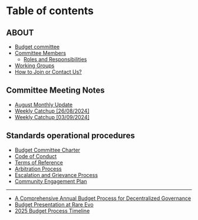 # Table of contents

## ABOUT

* [Budget committee](README.md)
* [Committee Members](about/committee-members/README.md)
  * [Roles and Responsibilities](about/committee-members/roles-and-responsibilities.md)
* [Working Groups](about/working-groups.md)
* [How to Join or Contact Us?](about/how-to-join-or-contact-us.md)

## Committee Meeting Notes

* [August Monthly Update](committee-meeting-notes/august-monthly-update.md)
* [Weekly Catchup \[26/08/2024\]](committee-meeting-notes/dd-mm-yyy.md)
* [Weekly Catchup \[03/09/2024\]](committee-meeting-notes/weekly-catchup-03-09-2024.md)

## Standards operational procedures

* [Budget Committee Charter](standards-operational-procedures/page.md)
* [Code of Conduct](standards-operational-procedures/code-of-conduct.md)
* [Terms of Reference](standards-operational-procedures/terms-of-reference.md)
* [Arbitration Process](standards-operational-procedures/arbitration-process.md)
* [Escalation and Grievance Process](standards-operational-procedures/escalation-and-grievance-process.md)
* [Community Engagement Plan](standards-operational-procedures/community-engagement-plan.md)

***

* [A Comprehensive Annual Budget Process for Decentralized Governance](a-comprehensive-annual-budget-process-for-decentralized-governance.md)
* [Budget Presentation at Rare Evo](budget-presentation-at-rare-evo.md)
* [2025 Budget Process Timeline](2025-budget-process-timeline.md)
